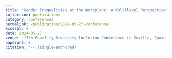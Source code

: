```yaml
---
title: "Gender Inequalities at the Workplace: A Multilevel Perspective"
collection: publications
category: conferences
permalink: /publication/2024-05-27-conference
excerpt: #
date: 2024-05-27
venue: '17th Equality Diversity Inclusion Conference in Seville, Spain'
paperurl: #
citation: '-- (single-authored)
---
```

